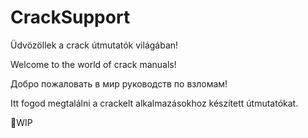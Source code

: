 # CrackSupport

Üdvözöllek a crack útmutatók világában!

Welcome to the world of crack manuals!

Добро пожаловать в мир руководств по взломам!

Itt fogod megtalálni a crackelt alkalmazásokhoz készített útmutatókat.

🚦WIP
